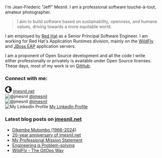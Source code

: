 I'm Jean-Frederic "Jeff" Mesnil. I am a professional software touche-à-tout, amateur photographer.

> I aim to build software based on sustainability, openness, and humane values, driving towards a more equitable world. 

I am employed by [Red Hat](https://www.redhat.com/en) as a Senior Principal Software Engineer. I am working for Red Hat's Application Runtimes division, mainly on the [WildFly](https://wildfly.org/) and [JBoss EAP](https://www.redhat.com/en/technologies/jboss-middleware/application-platform) application servers.

I am a proponent of Open Source development and all the code I write either professionally or privately is available under Open Source licenses. These days, most of my work is on [GitHub](https://github.com/jmesnil).

### Connect with me:

<div> 
<img alt="jmesnil.net" width="22px" src="https://raw.githubusercontent.com/iconic/open-iconic/master/svg/globe.svg">
<a href="https://jmesnil.net/">jmesnil.net</a>
</div>
<div> 
<img alt="@jmesnil" width="22px" src="https://cdn.jsdelivr.net/npm/simple-icons@v3/icons/mastodon.svg">
<a href="https://mastodon.online/@jmesnil">@jmesnil</a>
</div>
<div> 
<img alt="@jmesnil" width="22px" src="https://cdn.jsdelivr.net/npm/simple-icons@v3/icons/twitter.svg">
<a href="https://twitter.com/jmesnil">@jmesnil</a>
</div>
<div> 
<img alt="My LinkedIn Profile" width="22px" src="https://cdn.jsdelivr.net/npm/simple-icons@v3/icons/linkedin.svg">
<a href="https://www.linkedin.com/in/jeff-mesnil-7896393/)">My LinkedIn Profile</a>
</div>

### Latest blog posts on [jmesnil.net](https://jmesnil.net/)

<!-- BLOG-POST-LIST:START -->
- [Dikembe Mutombo &lpar;1966-2024&rpar;](http://jmesnil.net/weblog/2024/10/01/dikembe-mutombo/)
- [20-year anniversary of jmesnil.net](http://jmesnil.net/weblog/2024/09/12/20-year-anniversary-of-jmesnilnet/)
- [My Professional Mission Statement](http://jmesnil.net/weblog/2024/09/10/my-mission-statement/)
- [Engineering is Problem-solving](http://jmesnil.net/weblog/2024/09/09/engineering-is-problem-solving/)
- [WildFly - The GitOps Way](http://jmesnil.net/weblog/2024/03/05/wildfly-gitops/)
<!-- BLOG-POST-LIST:END -->
